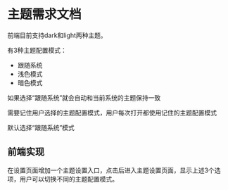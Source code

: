 # 主题需求文档

前端目前支持dark和light两种主题。

有3种主题配置模式：

- 跟随系统
- 浅色模式
- 暗色模式

如果选择“跟随系统”就会自动和当前系统的主题保持一致

需要记住用户选择的主题配置模式，用户每次打开都使用记住的主题配置模式

默认选择“跟随系统”模式

## 前端实现

在设置页面增加一个主题设置入口，点击后进入主题设置页面，显示上述3个选项，用户可以切换不同的主题配置模式。
